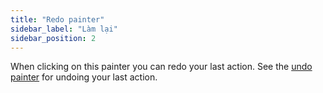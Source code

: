 ```yaml
---
title: "Redo painter"
sidebar_label: "Làm lại"
sidebar_position: 2
---
```


When clicking on this painter you can redo your last action. See the [undo painter](undo) for undoing your last action.
